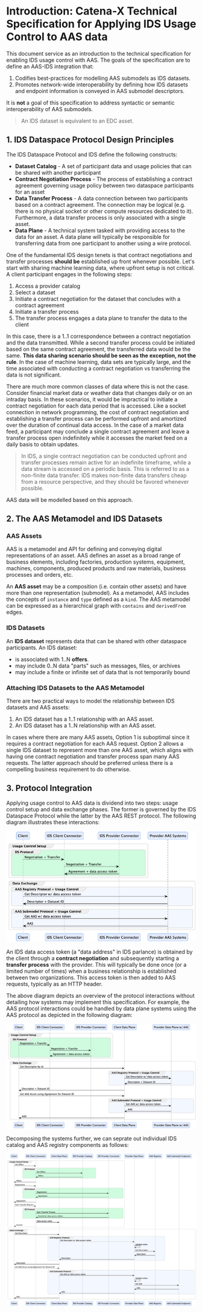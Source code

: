 # Introduction: Catena-X Technical Specification for Applying IDS Usage Control to AAS data

This document service as an introduction to the technical specification for enabling IDS usage control with AAS. The goals of the specification are to define an AAS-IDS
integration that:

1. Codifies best-practices for modelling AAS submodels as IDS datasets.
2. Promotes network-wide interoperability by defining how IDS datasets and endpoint information is conveyed in AAS submodel descriptors.

It is **not** a goal of this specification to address syntactic or semantic interoperability of AAS submodels.

> An IDS dataset is equivalent to an EDC asset.

## 1. IDS Dataspace Protocol Design Principles

The IDS Dataspace Protocol and IDS define the following constructs:

- **Dataset Catalog** - A set of participant data and usage policies that can be shared with another participant
- **Contract Negotiation Process** - The process of establishing a contract agreement governing usage policy between two dataspace participants for an asset
- **Data Transfer Process** - A data connection between two participants based on a contract agreement. The connection may be logical (e.g. there is no physical socket or other
  compute resources dedicated to it). Furthermore, a data transfer process is only associated with a single asset.
- **Data Plane** - A technical system tasked with providing access to the data for an asset. A data plane will typically be responsible for transferring data from one participant
  to another using a wire protocol.

One of the fundamental IDS design tenets is that contract negotiations and transfer processes **should be** established up front whenever possible. Let's start with
sharing machine learning data, where upfront setup is not critical. A client participant engages in the following steps:

1. Access a provider catalog
2. Select a dataset
3. Initiate a contract negotiation for the dataset that concludes with a contract agreement
4. Initiate a transfer process
5. The transfer process engages a data plane to transfer the data to the client

In this case, there is a 1..1 correspondence between a contract negotiation and the data transmitted. While a second transfer process could be initiated based on the same contract
agreement, the transferred data would be the same. **This data sharing scenario should be seen as the exception, not the rule**. In the case of machine learning, data sets are
typically large, and the time associated with conducting a contract negotiation vs transferring the data is not significant.

There are much more common classes of data where this is not the case. Consider financial market data or weather data that changes daily or on an intraday basis. In these
scenarios, it would be impractical to initiate a contract negotiation for each data period that is accessed. Like a socket connection in network programming, the cost of contract
negotiation and establishing a transfer process can be performed upfront and amortized over the duration of continual data access. In the case of a market data feed, a participant
may conclude a single contract agreement and leave a transfer process open indefinitely while it accesses the market feed on a daily basis to obtain updates.

> In IDS, a single contract negotiation can be conducted upfront and transfer processes remain active for an indefinite timeframe, while a data stream is accessed on a periodic
> basis. This is referred to as a non-finite data transfer. IDS makes non-finite data transfers cheap from a resource perspective, and they should be favored whenever possible.

AAS data will be modelled based on this approach.

## 2. The AAS Metamodel and IDS Datasets

### AAS Assets

AAS is a metamodel and API for defining and conveying digital representations of an asset. AAS defines an asset as a broad range of business elements, including factories,
production systems, equipment, machines, components, produced products and raw materials, business processes and orders, etc.

An **AAS asset** may be a composition (i.e. contain other assets) and have more than one representation (submodel). As a metamodel, AAS includes the concepts of `instance`
and `type` defined as a `kind`. The AAS metamodel can be expressed as a hierarchical graph with `contains` and `derivedFrom` edges.

### IDS Datasets

An **IDS dataset** represents data that can be shared with other dataspace participants. An IDS dataset:

- is associated with 1..N **offers**.
- may include 0..N data "parts" such as messages, files, or archives
- may include a finite or infinite set of data that is not temporarily bound

### Attaching IDS Datasets to the AAS Metamodel

There are two practical ways to model the relationship between IDS datasets and AAS assets:

1. An IDS dataset has a 1..1 relationship with an AAS asset.
2. An IDS dataset has a 1..N relationship with an AAS asset.

In cases where there are many AAS assets, Option 1 is suboptimal since it requires a contract negotiation for each AAS request. Option 2 allows a single IDS dataset to represent
more
than one AAS asset, which aligns with having one contract negotiation and transfer process span many AAS requests. The latter approach should be preferred unless there is a
compelling business requirement to do otherwise.

## 3. Protocol Integration

Applying usage control to AAS data is dividend into two steps: usage control setup and data exchange phases. The former is governed by the IDS Dataspace Protocol while the latter
by the AAS REST protocol. The following diagram illustrates these interactions:

![](./ids.aas.protocols.overview.png)

An IDS data access token (a "data address" in IDS parlance) is obtained by the client through a __contract negotiation__ and subsequently starting a __transfer process__ with the
provider. This will typically be done once (or a limited number of times) when a business relationship is established between two organizations. This access token is then added to
AAS requests, typically as an HTTP header.

The above diagram depicts an overview of the protocol interactions without detailing how systems may implement this specification. For example, the AAS protocol interactions could
be handled by data plane systems using the AAS protocol as depicted in the following diagram:

![](./ids.aas.protocols.dataplane.png)

Decomposing the systems further, we can seprate out individual IDS catalog and AAS registry components as follows:

![](./ids.aas.deployment.png)


